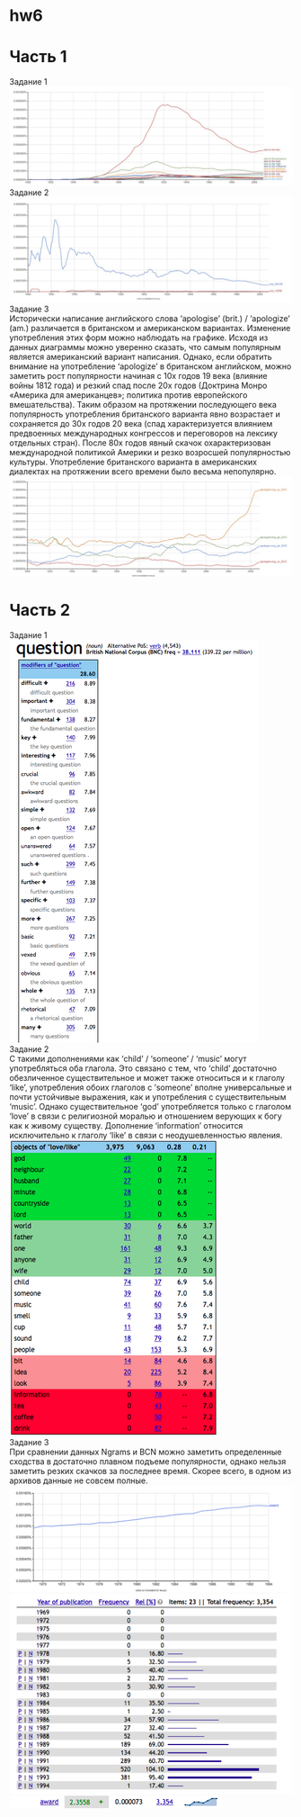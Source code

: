 # hw6  
# Часть 1  
Задание 1  
![](https://github.com/Zolotayko/hw6/blob/master/часть1задание1.jpg?raw=true)  
Задание 2  
![](https://github.com/Zolotayko/hw6/blob/master/часть1задание2.jpg?raw=true)  
Задание 3  
Исторически написание английского слова ‘apologise’ (brit.) / ‘apologize’ (am.) различается в британском и американском вариантах. Изменение употребления этих форм можно наблюдать на графике. Исходя из данных диаграммы можно уверенно сказать, что самым популярным является американский вариант написания. Однако, если обратить внимание на употребление ‘apologize’ в британском английском, можно заметить рост популярности начиная с 10х годов 19 века (влияние войны 1812 года) и резкий спад после 20х годов (Доктрина Монро «Америка для американцев»; политика против европейского вмешательства). Таким образом на протяжении последующего века популярность употребления британского варианта явно возрастает и сохраняется до 30х годов 20 века (спад характеризуется влиянием предвоенных международных конгрессов и переговоров на лексику отдельных стран). После 80х годов явный скачок охарактеризован международной политикой Америки и резко возросшей популярностью культуры. Употребление британского варианта в американских диалектах на протяжении всего времени было весьма непопулярно.  
![](https://github.com/Zolotayko/hw6/blob/master/часть1задание3.jpg?raw=true)  
# Часть 2  
Задание 1  
![](https://github.com/Zolotayko/hw6/blob/master/часть2задание1.png?raw=true)  
Задание 2  
С такими дополнениями как ‘child’ / ‘someone’ / ‘music’  могут употребляться оба глагола. Это связано с тем, что ‘child’ достаточно обезличенное существительное и может также относиться и к глаголу ‘like’, употребления обоих глаголов с ’someone’ вполне универсальные и почти устойчивые выражения, как и употребления с существительным ‘music’. Однако существительное ‘god’ употребляется только с глаголом ‘love’ в связи с религиозной моралью и отношением верующих к богу как к живому существу. Дополнение ‘information’ относится исключительно к глаголу ‘like’ в связи с неодушевленностью явления.
![](https://github.com/Zolotayko/hw6/blob/master/часть2задание2.png?raw=true)  
Задание 3  
При сравнении данных Ngrams и BCN можно заметить определенные сходства в достаточно плавном подъеме популярности, однако нельзя заметить резких скачков за последнее время. Скорее всего, в одном из архивов данные не совсем полные.  
![](https://github.com/Zolotayko/hw6/blob/master/часть2задание3ngram.png?raw=true)  
![](https://github.com/Zolotayko/hw6/blob/master/часть2задание3bnc.png?raw=true)  
![](https://github.com/Zolotayko/hw6/blob/master/часть2задание3bnc2.png?raw=true)  
